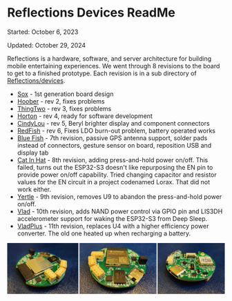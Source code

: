 # Reflections Devices ReadMe

Started: October 6, 2023

Updated: October 29, 2024

Reflections is a hardware, software, and server architecture for building mobile entertaining experiences. We went through 8 revisions to the board to get to a finished prototype. Each revision is in a sub directory of [Reflections/devices](https://github.com/frankcohen/ReflectionsOS/tree/main/Devices).

- [Sox](https://github.com/frankcohen/ReflectionsOS/tree/main/Devices/Sox) - 1st generation board design
- [Hoober](https://github.com/frankcohen/ReflectionsOS/tree/main/Devices/Hoober) - rev 2, fixes problems
- [ThingTwo](https://github.com/frankcohen/ReflectionsOS/tree/main/Devices/ThingTwo) - rev 3, fixes problems
- [Horton](https://github.com/frankcohen/ReflectionsOS/tree/main/Devices/Horton) - rev 4, ready for software development
- [CindyLou](https://github.com/frankcohen/ReflectionsOS/tree/main/Devices/CindyLou) - rev 5, Beryl brighter display and component connectors
- [RedFish](https://github.com/frankcohen/ReflectionsOS/tree/main/Devices/RedFish) - rev 6, Fixes LDO burn-out problem, battery operated works
- [Blue Fish](https://github.com/frankcohen/ReflectionsOS/tree/main/Devices/BlueFish) - 7th revision, passive GPS antenna support, solder pads instead of connectors, gesture sensor on board, reposition USB and display tab
- [Cat In Hat](https://github.com/frankcohen/ReflectionsOS/tree/main/Devices/CatInHat) - 8th revision, adding press-and-hold power on/off. This failed, turns out the ESP32-S3 doesn't like repurposing the EN pin to provide power on/off capability. Tried changing capacitor and resistor values for the EN circuit in a project codenamed Lorax. That did not work either.
- [Yertle](https://github.com/frankcohen/ReflectionsOS/tree/main/Devices/CatInHat) - 9th revision, removes U9 to abandon the press-and-hold power on/off.
- [Vlad](https://github.com/frankcohen/ReflectionsOS/blob/main/Devices/Vlad/Vlad%20Project%20Notes.md) - 10th revision, adds NAND power control via GPIO pin and LIS3DH accelerometer support for waking the ESP32-S3 from Deep Sleep.
- [VladPlus](https://github.com/frankcohen/ReflectionsOS/blob/main/Devices/VladPlus/VladPlus%20Project%20Notes.md) - 11th revision, replaces U4 with a higher efficiency power converter. The old one heated up when recharging a battery.

![Cindy Lou board example](https://github.com/frankcohen/ReflectionsOS/blob/main/Docs/images/CindyLou.jpg)
